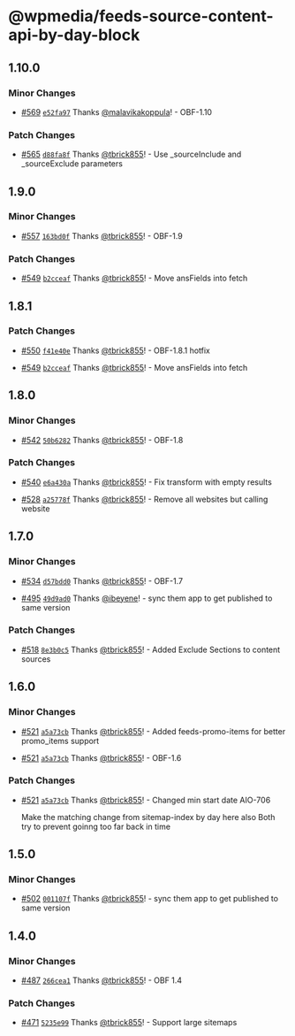 # @wpmedia/feeds-source-content-api-by-day-block

## 1.10.0

### Minor Changes

- [#569](https://github.com/WPMedia/feed-components/pull/569) [`e52fa97`](https://github.com/WPMedia/feed-components/commit/e52fa974ed35d909a391ee60b2b595d8124390cd) Thanks [@malavikakoppula](https://github.com/malavikakoppula)! - OBF-1.10

### Patch Changes

- [#565](https://github.com/WPMedia/feed-components/pull/565) [`d88fa8f`](https://github.com/WPMedia/feed-components/commit/d88fa8f3126dfc6e2694ca27620376b8503b7b99) Thanks [@tbrick855](https://github.com/tbrick855)! - Use \_sourceInclude and \_sourceExclude parameters

## 1.9.0

### Minor Changes

- [#557](https://github.com/WPMedia/feed-components/pull/557) [`163bd0f`](https://github.com/WPMedia/feed-components/commit/163bd0fe8c382342898d2132170a5cd379d37ff4) Thanks [@tbrick855](https://github.com/tbrick855)! - OBF-1.9

### Patch Changes

- [#549](https://github.com/WPMedia/feed-components/pull/549) [`b2cceaf`](https://github.com/WPMedia/feed-components/commit/b2cceaf2b6a5ecc3c67602dd39629e6158ff1918) Thanks [@tbrick855](https://github.com/tbrick855)! - Move ansFields into fetch

## 1.8.1

### Patch Changes

- [#550](https://github.com/WPMedia/feed-components/pull/550) [`f41e40e`](https://github.com/WPMedia/feed-components/commit/f41e40e15591c0fcf1915cb986ab8c5d769be315) Thanks [@tbrick855](https://github.com/tbrick855)! - OBF-1.8.1 hotfix

* [#549](https://github.com/WPMedia/feed-components/pull/549) [`b2cceaf`](https://github.com/WPMedia/feed-components/commit/b2cceaf2b6a5ecc3c67602dd39629e6158ff1918) Thanks [@tbrick855](https://github.com/tbrick855)! - Move ansFields into fetch

## 1.8.0

### Minor Changes

- [#542](https://github.com/WPMedia/feed-components/pull/542) [`50b6282`](https://github.com/WPMedia/feed-components/commit/50b62821f9ed619088d4b9cc635c7cbf094ad84a) Thanks [@tbrick855](https://github.com/tbrick855)! - OBF-1.8

### Patch Changes

- [#540](https://github.com/WPMedia/feed-components/pull/540) [`e6a430a`](https://github.com/WPMedia/feed-components/commit/e6a430a721daff1505bc20fa0d99b6d4e2d189e3) Thanks [@tbrick855](https://github.com/tbrick855)! - Fix transform with empty results

* [#528](https://github.com/WPMedia/feed-components/pull/528) [`a25778f`](https://github.com/WPMedia/feed-components/commit/a25778fcdabd0d0be0ab5a481a6d5b53c6df0ff4) Thanks [@tbrick855](https://github.com/tbrick855)! - Remove all websites but calling website

## 1.7.0

### Minor Changes

- [#534](https://github.com/WPMedia/feed-components/pull/534) [`d57bdd0`](https://github.com/WPMedia/feed-components/commit/d57bdd01c466053add2a6e1d7ac5bcc04ca0d3db) Thanks [@tbrick855](https://github.com/tbrick855)! - OBF-1.7

* [#495](https://github.com/WPMedia/feed-components/pull/495) [`49d9ad0`](https://github.com/WPMedia/feed-components/commit/49d9ad01560dc4ae0b83ea73ac78de67dd2214d4) Thanks [@ibeyene](https://github.com/ibeyene)! - sync them app to get published to same version

### Patch Changes

- [#518](https://github.com/WPMedia/feed-components/pull/518) [`8e3b0c5`](https://github.com/WPMedia/feed-components/commit/8e3b0c5ee6ec606714e9acb22a7f6352af63a585) Thanks [@tbrick855](https://github.com/tbrick855)! - Added Exclude Sections to content sources

## 1.6.0

### Minor Changes

- [#521](https://github.com/WPMedia/feed-components/pull/521) [`a5a73cb`](https://github.com/WPMedia/feed-components/commit/a5a73cb7ada960a8d19256194d38d23aee8c7729) Thanks [@tbrick855](https://github.com/tbrick855)! - Added feeds-promo-items for better promo_items support

* [#521](https://github.com/WPMedia/feed-components/pull/521) [`a5a73cb`](https://github.com/WPMedia/feed-components/commit/a5a73cb7ada960a8d19256194d38d23aee8c7729) Thanks [@tbrick855](https://github.com/tbrick855)! - OBF-1.6

### Patch Changes

- [#521](https://github.com/WPMedia/feed-components/pull/521) [`a5a73cb`](https://github.com/WPMedia/feed-components/commit/a5a73cb7ada960a8d19256194d38d23aee8c7729) Thanks [@tbrick855](https://github.com/tbrick855)! - Changed min start date AIO-706

  Make the matching change from sitemap-index by day here also
  Both try to prevent goinng too far back in time

## 1.5.0

### Minor Changes

- [#502](https://github.com/WPMedia/feed-components/pull/502) [`001107f`](https://github.com/WPMedia/feed-components/commit/001107fc67a2705df80a6c59615e2c7e5d6f86e7) Thanks [@tbrick855](https://github.com/tbrick855)! - sync them app to get published to same version

## 1.4.0

### Minor Changes

- [#487](https://github.com/WPMedia/feed-components/pull/487) [`266cea1`](https://github.com/WPMedia/feed-components/commit/266cea1deca71a96c25c3aa663c0f2b6f9e38ec0) Thanks [@tbrick855](https://github.com/tbrick855)! - OBF 1.4

### Patch Changes

- [#471](https://github.com/WPMedia/feed-components/pull/471) [`5235e99`](https://github.com/WPMedia/feed-components/commit/5235e99bd38c92c78e8c5b3bb72ff3c560f4bc94) Thanks [@tbrick855](https://github.com/tbrick855)! - Support large sitemaps
